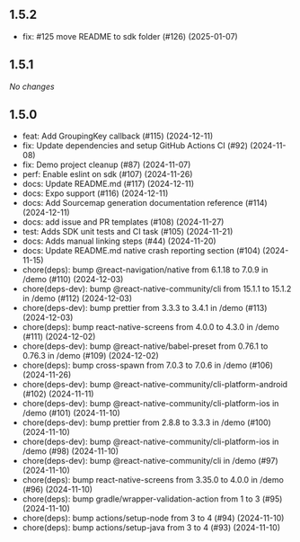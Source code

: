 ## 1.5.2

- fix: #125 move README to sdk folder (#126) (2025-01-07)

## 1.5.1

*No changes*

## 1.5.0

- feat: Add GroupingKey callback (#115) (2024-12-11)
- fix: Update dependencies and setup GitHub Actions CI (#92) (2024-11-08)
- fix: Demo project cleanup (#87) (2024-11-07)
- perf: Enable eslint on sdk (#107) (2024-11-26)
- docs: Update README.md (#117) (2024-12-11)
- docs: Expo support (#116) (2024-12-11)
- docs: Add Sourcemap generation documentation reference (#114) (2024-12-11)
- docs: add issue and PR templates (#108) (2024-11-27)
- test: Adds SDK unit tests and CI task (#105) (2024-11-21)
- docs: Adds manual linking steps (#44) (2024-11-20)
- docs: Update README.md native crash reporting section (#104) (2024-11-15)
- chore(deps): bump @react-navigation/native from 6.1.18 to 7.0.9 in /demo (#110) (2024-12-03)
- chore(deps-dev): bump @react-native-community/cli from 15.1.1 to 15.1.2 in /demo (#112) (2024-12-03)
- chore(deps-dev): bump prettier from 3.3.3 to 3.4.1 in /demo (#113) (2024-12-03)
- chore(deps): bump react-native-screens from 4.0.0 to 4.3.0 in /demo (#111) (2024-12-02)
- chore(deps-dev): bump @react-native/babel-preset from 0.76.1 to 0.76.3 in /demo (#109) (2024-12-02)
- chore(deps): bump cross-spawn from 7.0.3 to 7.0.6 in /demo (#106) (2024-11-26)
- chore(deps-dev): bump @react-native-community/cli-platform-android (#102) (2024-11-11)
- chore(deps-dev): bump @react-native-community/cli-platform-ios in /demo (#101) (2024-11-10)
- chore(deps-dev): bump prettier from 2.8.8 to 3.3.3 in /demo (#100) (2024-11-10)
- chore(deps-dev): bump @react-native-community/cli-platform-ios in /demo (#98) (2024-11-10)
- chore(deps-dev): bump @react-native-community/cli in /demo (#97) (2024-11-10)
- chore(deps): bump react-native-screens from 3.35.0 to 4.0.0 in /demo (#96) (2024-11-10)
- chore(deps): bump gradle/wrapper-validation-action from 1 to 3 (#95) (2024-11-10)
- chore(deps): bump actions/setup-node from 3 to 4 (#94) (2024-11-10)
- chore(deps): bump actions/setup-java from 3 to 4 (#93) (2024-11-10)

